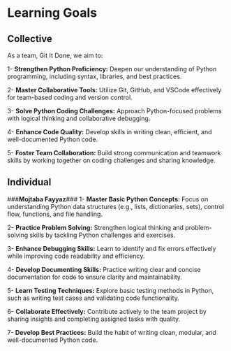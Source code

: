 # Learning Goals

## Collective
As a team, Git It Done, we aim to:

1- **Strengthen Python Proficiency:** Deepen our understanding of Python programming, including syntax, libraries, and best practices.

2- **Master Collaborative Tools:** Utilize Git, GitHub, and VSCode effectively for team-based coding and version control.

3- **Solve Python Coding Challenges:** Approach Python-focused problems with logical thinking and collaborative debugging.

4- **Enhance Code Quality:** Develop skills in writing clean, efficient, and well-documented Python code.

5- **Foster Team Collaboration:** Build strong communication and teamwork skills by working together on coding challenges and sharing knowledge.


## Individual

###**Mojtaba Fayyaz**###
1- **Master Basic Python Concepts:** Focus on understanding Python data structures (e.g., lists, dictionaries, sets), control flow, functions, and file handling.

2- **Practice Problem Solving:** Strengthen logical thinking and problem-solving skills by tackling Python challenges and exercises.

3- **Enhance Debugging Skills:** Learn to identify and fix errors effectively while improving code readability and efficiency.

4- **Develop Documenting Skills:** Practice writing clear and concise documentation for code to ensure clarity and maintainability.

5- **Learn Testing Techniques:** Explore basic testing methods in Python, such as writing test cases and validating code functionality.

6- **Collaborate Effectively:** Contribute actively to the team project by sharing insights and completing assigned tasks with quality.

7- **Develop Best Practices:** Build the habit of writing clean, modular, and well-documented Python code.
